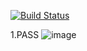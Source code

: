[![Build Status](https://travis-ci.com/lovezaxkyle/nycu-software-lab3.svg?branch=main)](https://travis-ci.com/github/lovezaxkyle/nycu-software-lab3)

1.PASS
![image](https://imgur.com/a/VlJegXs)
